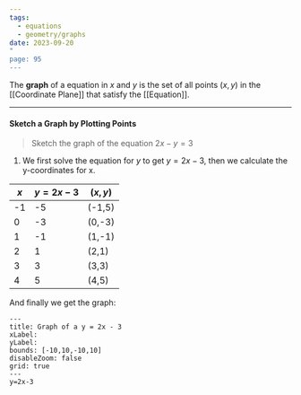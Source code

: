```yaml
---
tags:
  - equations
  - geometry/graphs
date: 2023-09-20
"
page: 95
---
```

The **graph** of a equation in $x$ and $y$ is the set of all points $(x,y)$ in the [[Coordinate Plane]] that satisfy the [[Equation]].
___
#### Sketch a Graph by Plotting Points

> Sketch the graph of the equation $2x-y=3$ 
1. We first solve the equation for $y$ to get $y = 2x-3$, then we calculate the y-coordinates for x.

| $x$ | $y =2x-3$ | $(x,y)$ |
| --- | --------- | ------- |
| -1  | -5        | (-1,5)  |
| 0   | -3        | (0,-3)  |
| 1   | -1        | (1,-1)  |
| 2   | 1         | (2,1)   |
| 3   | 3         | (3,3)   |
| 4   | 5         | (4,5)   | 

And finally we get the graph:
```functionplot
---
title: Graph of a y = 2x - 3
xLabel: 
yLabel: 
bounds: [-10,10,-10,10]
disableZoom: false
grid: true
---
y=2x-3
```

